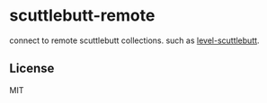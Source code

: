 # scuttlebutt-remote

connect to remote scuttlebutt collections. such as 
[level-scuttlebutt](https://github.com/dominictarr/level-scuttlebutt).

## License

MIT
